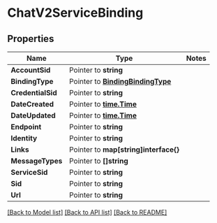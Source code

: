 # ChatV2ServiceBinding

## Properties
Name | Type | Notes
------------ | ------------- | -------------
**AccountSid** | Pointer to **string** | 
**BindingType** | Pointer to [**BindingBindingType**](binding_binding_type.md) | 
**CredentialSid** | Pointer to **string** | 
**DateCreated** | Pointer to [**time.Time**](time.Time.md) | 
**DateUpdated** | Pointer to [**time.Time**](time.Time.md) | 
**Endpoint** | Pointer to **string** | 
**Identity** | Pointer to **string** | 
**Links** | Pointer to **map[string]interface{}** | 
**MessageTypes** | Pointer to **[]string** | 
**ServiceSid** | Pointer to **string** | 
**Sid** | Pointer to **string** | 
**Url** | Pointer to **string** | 

[[Back to Model list]](../README.md#documentation-for-models) [[Back to API list]](../README.md#documentation-for-api-endpoints) [[Back to README]](../README.md)


